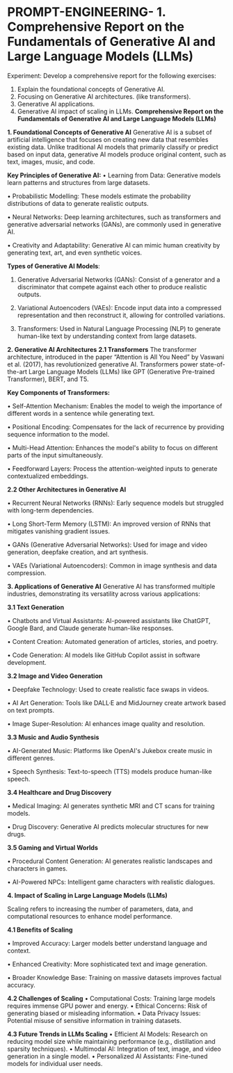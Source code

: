 # PROMPT-ENGINEERING- 1.	Comprehensive Report on the Fundamentals of Generative AI and Large Language Models (LLMs)
Experiment:
Develop a comprehensive report for the following exercises:
1.	Explain the foundational concepts of Generative AI. 
2.	Focusing on Generative AI architectures. (like transformers).
3.	Generative AI applications.
4.	Generative AI impact of scaling in LLMs.
**Comprehensive Report on the Fundamentals of Generative AI and Large Language Models (LLMs)**

**1. Foundational Concepts of Generative AI**
Generative AI is a subset of artificial intelligence that focuses on creating new data that resembles
existing data. Unlike traditional AI models that primarily classify or predict based on input data,
generative AI models produce original content, such as text, images, music, and code.

**Key Principles of Generative AI:**
• Learning from Data: Generative models learn patterns and structures from large datasets.

• Probabilistic Modelling: These models estimate the probability distributions of data to generate
realistic outputs.

• Neural Networks: Deep learning architectures, such as transformers and generative adversarial
networks (GANs), are commonly used in generative AI.

• Creativity and Adaptability: Generative AI can mimic human creativity by generating text, art,
and even synthetic voices.

**Types of Generative AI Models**:

1. Generative Adversarial Networks (GANs): Consist of a generator and a discriminator that
compete against each other to produce realistic outputs.

2. Variational Autoencoders (VAEs): Encode input data into a compressed representation and then
reconstruct it, allowing for controlled variations.

3. Transformers: Used in Natural Language Processing (NLP) to generate human-like text by
understanding context from large datasets.

**2. Generative AI Architectures**
**2.1 Transformers**
The transformer architecture, introduced in the paper “Attention is All You Need” by Vaswani et al. (2017),
has revolutionized generative AI. Transformers power state-of-the-art Large Language Models (LLMs) like
GPT (Generative Pre-trained Transformer), BERT, and T5.

**Key Components of Transformers:**

• Self-Attention Mechanism: Enables the model to weigh the importance of different words in a
sentence while generating text.

• Positional Encoding: Compensates for the lack of recurrence by providing sequence information
to the model.

• Multi-Head Attention: Enhances the model's ability to focus on different parts of the input
simultaneously.

• Feedforward Layers: Process the attention-weighted inputs to generate contextualized
embeddings.

**2.2 Other Architectures in Generative AI**

• Recurrent Neural Networks (RNNs): Early sequence models but struggled with long-term
dependencies.

• Long Short-Term Memory (LSTM): An improved version of RNNs that mitigates vanishing gradient
issues.

• GANs (Generative Adversarial Networks): Used for image and video generation, deepfake
creation, and art synthesis.

• VAEs (Variational Autoencoders): Common in image synthesis and data compression.

**3. Applications of Generative AI**
Generative AI has transformed multiple industries, demonstrating its versatility across various
applications:

**3.1 Text Generation**

• Chatbots and Virtual Assistants: AI-powered assistants like ChatGPT, Google Bard, and Claude
generate human-like responses.

• Content Creation: Automated generation of articles, stories, and poetry.

• Code Generation: AI models like GitHub Copilot assist in software development.

**3.2 Image and Video Generation**

• Deepfake Technology: Used to create realistic face swaps in videos.

• AI Art Generation: Tools like DALL·E and MidJourney create artwork based on text prompts.

• Image Super-Resolution: AI enhances image quality and resolution.

**3.3 Music and Audio Synthesis**

• AI-Generated Music: Platforms like OpenAI's Jukebox create music in different genres.

• Speech Synthesis: Text-to-speech (TTS) models produce human-like speech.

**3.4 Healthcare and Drug Discovery**

• Medical Imaging: AI generates synthetic MRI and CT scans for training models.

• Drug Discovery: Generative AI predicts molecular structures for new drugs.

**3.5 Gaming and Virtual Worlds**

• Procedural Content Generation: AI generates realistic landscapes and characters in games.

• AI-Powered NPCs: Intelligent game characters with realistic dialogues.

**4. Impact of Scaling in Large Language Models (LLMs)**

Scaling refers to increasing the number of parameters, data, and computational resources to enhance
model performance.

**4.1 Benefits of Scaling**

• Improved Accuracy: Larger models better understand language and context.

• Enhanced Creativity: More sophisticated text and image generation.

• Broader Knowledge Base: Training on massive datasets improves factual accuracy.

**4.2 Challenges of Scaling**
• Computational Costs: Training large models requires immense GPU power and energy.
• Ethical Concerns: Risk of generating biased or misleading information.
• Data Privacy Issues: Potential misuse of sensitive information in training datasets.

**4.3 Future Trends in LLMs Scaling**
• Efficient AI Models: Research on reducing model size while maintaining performance (e.g.,
distillation and sparsity techniques).
• Multimodal AI: Integration of text, image, and video generation in a single model.
• Personalized AI Assistants: Fine-tuned models for individual user needs. 
